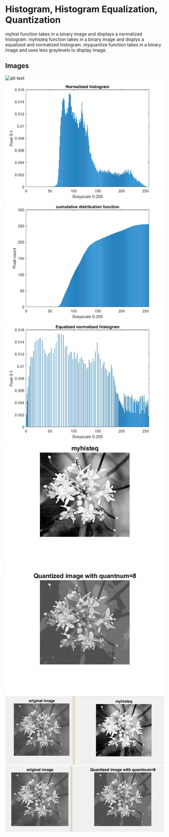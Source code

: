 # Histogram, Histogram Equalization, Quantization

myhist function takes in a binary image and displays a normalized histogram.
myhisteq function takes in a binary image and displys a equalized and normalized histogram.
myquantize function takes in a binary image and uses less graylevels to display image.

## Images
![alt text](orginalflower.jpg)
![alt text](normalizedhistogram.jpg)
![alt text](cumulativedistributionfunction.jpg)
![alt text](equalizednormalizedhistogram.jpg)
![alt text](equalizedflower.jpg)
![alt text](quantizedflower.jpg)
![alt text](myhisteqflower2.PNG)
![alt text](myquantflower.PNG)